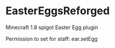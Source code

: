 # EasterEggsReforged
Minecraft 1.8 spigot Easter Egg plugin

Permission to set for staff: ear.setEgg
